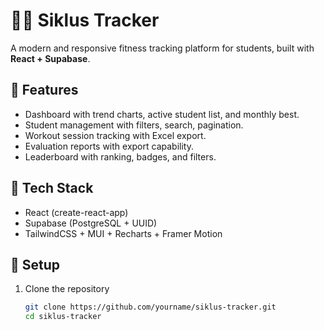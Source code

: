 # 🏃‍♂️ Siklus Tracker

A modern and responsive fitness tracking platform for students, built with **React + Supabase**.

## 🚀 Features
- Dashboard with trend charts, active student list, and monthly best.
- Student management with filters, search, pagination.
- Workout session tracking with Excel export.
- Evaluation reports with export capability.
- Leaderboard with ranking, badges, and filters.

## 🧠 Tech Stack
- React (create-react-app)
- Supabase (PostgreSQL + UUID)
- TailwindCSS + MUI + Recharts + Framer Motion

## 🔧 Setup
1. Clone the repository  
   ```bash
   git clone https://github.com/yourname/siklus-tracker.git
   cd siklus-tracker
